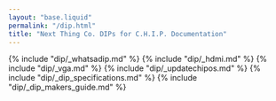 ```yaml
---
layout: "base.liquid"
permalink: "/dip.html"
title: "Next Thing Co. DIPs for C.H.I.P. Documentation"
---
```


{% include "dip/_whatsadip.md" %}
{% include "dip/_hdmi.md" %}
{% include "dip/_vga.md" %}
{% include "dip/_updatechipos.md" %}
{% include "dip/_dip_specifications.md" %}
{% include "dip/_dip_makers_guide.md" %}
